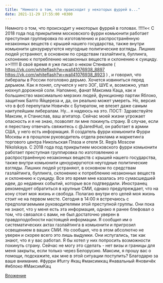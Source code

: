 ```yaml
---
title: "Немного о том, что происходит у некоторых фуррей в..."
date: 2021-11-29 17:55:00 +0300
---
```


Немного о том, что происходит у некоторых фуррей в головах.
!!!!!«<
С 2018 года под прикрытием московского фурри комьюнити работает преступная группировка по изготовлению и распространённую незаконных веществ с крышей нашего государства, также внутри комьюнити цензуриругются неугодные политические взгляды. Лишних людей устраняют, в основном по средствам газлайтинга, буллинга, склонению к потреблению незаконных веществ и склонению к суициду.
»>!!!!!!
В своё время я уже писал о неком Стенвиле ( https://vk.com/whiteflash?w=wall41076938_8897 https://vk.com/whiteflash?w=wall41076938_8923 ) , и говорил, что либералы в России поголовно дерьмо. Хочется извиниться перед дерьмом.
Как я понял, случился у него ЗОГ, ШУЕ и, возможно, упал нюхнул дорожной соли.
Напомню, фанат Максима Каца, как и большинство максимально мерзких людей, функционер партии Яблоко, защитник Балто Яйцереза и, да, он реально может умереть. Но, версия что в фсб перепутали Новичёк с Бутиратом, не влезет даже самым наитупейшим либералам. Ну... я надеюсь на это.
ПОСТ:
Здравствуйте Максим, я Станислав, ваш агитатор. Сейчас моей жизни угрожает опасность и я не знаю, позволят ли мне покинуть страну.
В случае, если я перестану отвечать свяжитесь с @JaredHud, он работает в армии США, у него есть информация.
Я создатель фурри комьюнити Фурри Москвы и в прошлом руководитель отдела реклама и маркетинга торгового центра Никольская Плаза и отеля St. Regis Moscow Nikolskaya.
С 2018 года под прикрытием московского фурри комьюнити работает преступная группировка по изготовлению и распространённую незаконных веществ с крышей нашего государства, также внутри комьюнити цензуриругются неугодные политические взгляды. Лишних людей устраняют, в основном по средствам газлайтинга, буллинга, склонению к потреблению незаконных веществ и склонению к суициду.
Все это время мне казалась это сумасшедшей идеи, до недавних событий, которые все подтвердили.
Иностранец рекомендует обратиться в крупные СМИ, однако предупреждает, что на кону стоит моя жизнь и свобода. Полагаю внутри его целей моя жизнь стоит не на первом месте.
Сегодня в 14:00 я встречаюсь с предполагаемыми руководителями этой преступной группы. Они пока не знают, что у меня есть эта информация, однако я ранее блефовал о том, что связался с вами, не был достаточно уверен в правдоподобности настоящей информации. Я сообщил им о систематических актах газлайтинга в комьюнити и пригрозил освещением в ваших СМИ. Но сообщил, что в этом абсолютно не уверен и скорее всего это лишь выдумки. Они испугались, так как знают, что я у вас работал. Я бы хотел у них попросить возможности покинуть страну. Сейчас не могу это сделать - нет визы и границы для меня закрыты, если только через Белорусию.
Максим, я прошу вас о помощи, подскажите, как мне в этой ситуации поступить? Благодарю за ваше внимание.
#фурри #furry #кац #максимкац #навальный #новичёк #яблоко #МаксимКац

[Вложение](https://vk.com/video41076938_456239495)
